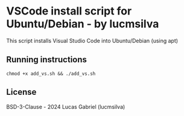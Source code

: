 # VSCode install script for Ubuntu/Debian - by lucmsilva
This script installs Visual Studio Code into Ubuntu/Debian (using apt)

## Running instructions
```
chmod +x add_vs.sh && ./add_vs.sh
```

## License
BSD-3-Clause - 2024 Lucas Gabriel (lucmsilva)